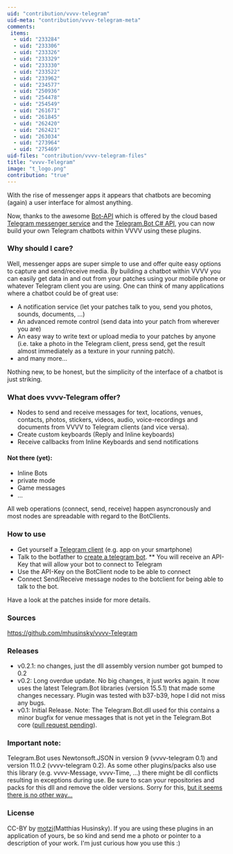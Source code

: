 ```yaml
---
uid: "contribution/vvvv-telegram"
uid-meta: "contribution/vvvv-telegram-meta"
comments: 
 items: 
  - uid: "233284"
  - uid: "233306"
  - uid: "233326"
  - uid: "233329"
  - uid: "233330"
  - uid: "233522"
  - uid: "233962"
  - uid: "234577"
  - uid: "250936"
  - uid: "254478"
  - uid: "254549"
  - uid: "261671"
  - uid: "261845"
  - uid: "262420"
  - uid: "262421"
  - uid: "263034"
  - uid: "273964"
  - uid: "275469"
uid-files: "contribution/vvvv-telegram-files"
title: "vvvv-Telegram"
image: "t_logo.png"
contribution: "true"
---
```


With the rise of messenger apps it appears that chatbots are becoming (again) a user interface for almost anything.

Now, thanks to the awesome [Bot-API](https://core.telegram.org/bots) which is offered by the cloud based [Telegram messenger service](https://telegram.org/) and the [Telegram.Bot C# API](https://github.com/TelegramBots/telegram.bot), you can now build your own Telegram chatbots within VVVV using these plugins.

###  Why should I care? 
Well, messenger apps are super simple to use and offer quite easy options to capture and send/receive media. By building a chatbot within VVVV you can easily get data in and out from your patches using your mobile phone or whatever Telegram client you are using.
One can think of many applications where a chatbot could be of great use:
* A notification service (let your patches talk to you, send you photos, sounds, documents, ...)
* An advanced remote control (send data into your patch from wherever you are)
* An easy way to write text or upload media to your patches by anyone (i.e. take a photo in the Telegram client, press send, get the result almost immediately as a texture in your running patch).
* and many more...

Nothing new, to be honest, but the simplicity of the interface of a chatbot is just striking.

### What does vvvv-Telegram offer? 
* Nodes to send and receive messages for text, locations, venues, contacts, photos, stickers, videos, audio, voice-recordings and documents from VVVV to Telegram clients (and vice versa).
* Create custom keyboards (Reply and Inline keyboards)
* Receive callbacks from Inline Keyboards and send notifications

#### Not there (yet):
* Inline Bots
* private mode
* Game messages
* ...

All web operations (connect, send, receive) happen asyncronously and most nodes are spreadable with regard to the BotClients.

### How to use
* Get yourself a [Telegram client](https://telegram.org/) (e.g. app on your smartphone)
* Talk to the botfather to [create a telegram bot](https://core.telegram.org/bots#3-how-do-i-create-a-bot).
** You will receive an API-Key that will allow your bot to connect to Telegram
* Use the API-Key on the <span class="node">BotClient</span> node to be able to connect
* Connect Send/Receive message nodes to the botclient for being able to talk to the bot.

Have a look at the patches inside for more details.

### Sources
https://github.com/mhusinsky/vvvv-Telegram

### Releases
* v0.2.1: no changes, just the dll assembly version number got bumped to 0.2
* v0.2: Long overdue update. No big changes, it just works again. It now uses the latest Telegram.Bot libraries (version 15.5.1) that made some changes necessary. Plugin was tested with b37-b39, hope I did not miss any bugs.
* v0.1: Initial Release. Note: The Telegram.Bot.dll used for this contains a minor bugfix for venue messages that is not yet in the Telegram.Bot core ([pull request pending](https://github.com/TelegramBots/telegram.bot/pull/277)).

###  Important note:
Telegram.Bot uses Newtonsoft.JSON in version 9 (vvvv-telegram 0.1) and version 11.0.2 (vvvv-telegram 0.2). As some other plugins/packs also use this library (e.g. vvvv-Message, vvvv-Time, ...) there might be dll conflicts resulting in exceptions during use. Be sure to scan your repositories and packs for this dll and remove the older versions. Sorry for this, [but it seems there is no other way...](https://discourse.vvvv.org/t/how-to-deal-with-different-versions-of-same-dll/14330)

### License
CC-BY by [motzi](http://vvvv.org/users/motzi)(Matthias Husinsky). If you are using these plugins in an application of yours, be so kind and send me a photo or pointer to a description of your work. I'm just curious how you use this :)